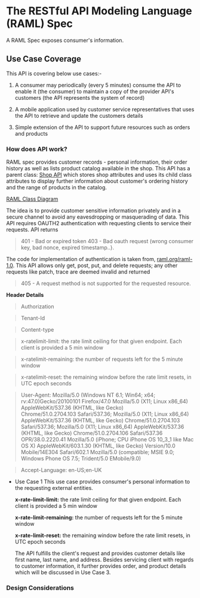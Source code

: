 # **The RESTful API Modeling Language (RAML) Spec**

A RAML Spec exposes consumer's  information. 

## **Use Case Coverage** 

This API is covering below use cases:-
1. A consumer may periodically (every 5 minutes) consume the API to enable it (the consumer) to maintain a copy of the provider API's customers (the API represents the system of record)

2. A mobile application used by customer service representatives that uses the API to retrieve and update the customers details
 
3. Simple extension of the API to support future resources such as orders and products

### **How does API work?**

RAML spec provides customer records - personal information, their order history as well as lists product catalog available in the shop. This API has a parent class: [Shop API](https://github.com/himb0/shop/blob/master/shop.raml) which stores shop attributes and uses its child class attributes to display further information about customer's ordering history and the range of products in the catalog.

[RAML Class Diagram](https://www.lucidchart.com/documents/view/8de59b44-6450-46a2-ac11-64c8a59cb8e7)

The idea is to provide customer sensitive information privately and in a secure channel to avoid any eavesdropping or masquerading of data. This API requires OAUTH2 authentication with requesting clients to service their requests. API returns 

> 401 - Bad or expired token 
> 403 - Bad oauth request (wrong consumer key, bad nonce, expired timestamp..}.

The code for implementation of authentication is taken from, [raml.org/raml-1.0](https://raml.org/developers/whats-new-raml-10). This API  allows only get, post, put, and delete requests; any other requests like patch, trace are deemed invalid and returned 

> 405 - A request method is not supported for the requested resource.

**Header Details**
> Authorization

> Tenant-Id

> Content-type

> x-ratelimit-limit: the rate limit ceiling for that given endpoint. Each client is provided a 5 min window

> x-ratelimit-remaining: the number of requests left for the 5 minute window

> x-ratelimit-reset: the remaining window before the rate limit resets, in UTC epoch seconds

> User-Agent: 
Mozilla/5.0 (Windows NT 6.1; Win64; x64; rv:47.0)Gecko/20100101 Firefox/47.0                       Mozilla/5.0 (X11; Linux x86_64) AppleWebKit/537.36 (KHTML, like Gecko)                   
Chrome/51.0.2704.103 Safari/537.36; Mozilla/5.0 (X11; Linux x86_64) AppleWebKit/537.36 (KHTML, like Gecko) Chrome/51.0.2704.103 Safari/537.36; Mozilla/5.0 (X11; Linux x86_64) AppleWebKit/537.36 (KHTML, like Gecko)
Chrome/51.0.2704.106 Safari/537.36 OPR/38.0.2220.41
Mozilla/5.0 (iPhone; CPU iPhone OS 10_3_1 like Mac OS X) AppleWebKit/603.1.30
(KHTML, like Gecko) Version/10.0 Mobile/14E304 Safari/602.1
Mozilla/5.0 (compatible; MSIE 9.0; Windows Phone OS 7.5; Trident/5.0 EMobile/9.0)

> Accept-Language: en-US;en-UK

- Use Case 1
This use case provides consumer's personal information to the requesting external entities. 

	**x-rate-limit-limit:** the rate limit ceiling for that given endpoint. Each client is provided a 5 min window
    
	**x-rate-limit-remaining:** the number of requests left for the 5 minute window
    
	**x-rate-limit-reset:** the remaining window before the rate limit resets, in UTC epoch seconds
    
    The API fulfills the client's request and provides customer details like first name, last name, and address. Besides servicing client with regards to customer information, it further provides order, and product details which will be discussed in Use Case 3. 

### **Design Considerations**




